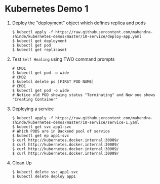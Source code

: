 # Kubernetes Demo 1

1.  Deploy the "deployment" object which defines replica and pods

    ```
    $ kubectl apply -f https://raw.githubusercontent.com/mahendra-shinde/kubernetes-demos/master/10-service/deploy-app.yaml
    $ kubectl get deployment
    $ kubectl get pod
    $ kubectl get replicaset
    ```

2.  Test `Self Healing` using TWO command prompts

    ```
    # CMD1
    $ kubectl get pod -o wide
    # CMD2
    $ kubetcl delete po [FIRST POD NAME]
    # CMD1
    $ kubectl get pod -o wide
    # Notice old POD showing status "Terminating" and New one shows "Creating Container"
    ```

3.  Deploying a service

    ```
    $ kubectl apply -f https://raw.githubusercontent.com/mahendra-shinde/kubernetes-demos/master/10-service/service-1.yaml
    $ kubectl get svc app1-svc
    # Which PODS are in Backend pool of service
    $ kubectl get ep app1-svc
    $ curl http://kubernetes.docker.internal:30009/
    $ curl http://kubernetes.docker.internal:30009/
    $ curl http://kubernetes.docker.internal:30009/
    $ curl http://kubernetes.docker.internal:30009/
    ```

4.  Clean Up

    ```
    $ kubectl delete svc app1-svc
    $ kubectl delete deploy app1
    ```